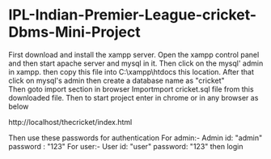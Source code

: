 # IPL-Indian-Premier-League-cricket-Dbms-Mini-Project
First download and install the xampp server.
Open the xampp control panel and then start apache server and mysql in it.
Then click on the mysql' admin in xampp.
then copy this file into C:\xampp\htdocs this location.
After that click on mysql's admin then create a database name as "cricket"  
Then goto import section in browser
Importmport cricket.sql file from this downloaded file.
Then to start project enter in chrome or in any browser as below

http://localhost/thecricket/index.html 

Then use these passwords for authentication
For admin:- 
Admin id: "admin" password : "123"
For user:- 
User id: "user" password: "123" then login
